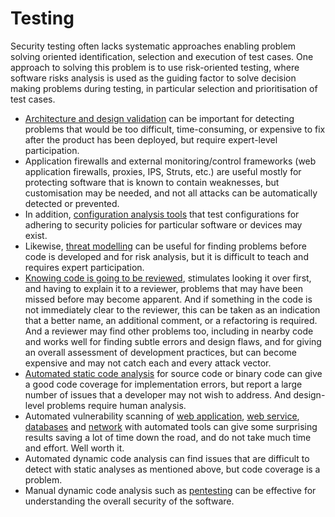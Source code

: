 # Testing

Security testing often lacks systematic approaches enabling problem solving oriented identification, selection and execution of test cases. One approach to solving this problem is to use risk-oriented testing, where software risks analysis is used as the guiding factor to solve decision making problems during testing, in particular selection and prioritisation of test cases.

* [Architecture and design validation](Architecture-and-design-validation.md) can be important for detecting problems that would be too difficult, time-consuming, or expensive to fix after the product has been deployed, but require expert-level participation.
* Application firewalls and external monitoring/control frameworks (web application firewalls, proxies, IPS, Struts, etc.) are useful mostly for protecting software that is known to contain weaknesses, but customisation may be needed, and not all attacks can be automatically detected or prevented.
* In addition, [configuration analysis tools](Configuration-analyses.md) that test configurations for adhering to security policies for particular software or devices may exist.
* Likewise, [threat modelling](../../../threat-modelling/application-threat-model) can be useful for finding problems before code is developed and for risk analysis, but it is difficult to teach and requires expert participation.
* [Knowing code is going to be reviewed](Code-reviews.md), stimulates looking it over first, and having to explain it to a reviewer, problems that may have been missed before may become apparent. And if something in the code is not immediately clear to the reviewer, this can be taken as an indication that a better name, an additional comment, or a refactoring is required. And a reviewer may find other problems too, including in nearby code and works well for finding subtle errors and design flaws, and for giving an overall assessment of development practices, but can become expensive and may not catch each and every attack vector.
* [Automated static code analysis](Source-code-analysis.md) for source code or binary code can give a good code coverage for implementation errors, but report a large number of issues that a developer may not wish to address. And design-level problems require human analysis.
* Automated vulnerability scanning of [web application](Web-application-vulnerability-scanning.md), [web service](Web-service-scanning.md), [databases](Database-frangibility-scanning.md) and [network](Network-vulnerability-scanning.md) with automated tools can give some surprising results saving a lot of time down the road, and do not take much time and effort. Well worth it.
* Automated dynamic code analysis can find issues that are difficult to detect with static analyses as mentioned above, but code coverage is a problem. 
* Manual dynamic code analysis such as [pentesting](https://github.com/tymyrddin/orchard/wiki) can be effective for understanding the overall security of the software.